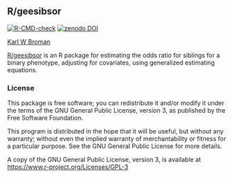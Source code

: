 ## R/geesibsor

[![R-CMD-check](https://github.com/kbroman/geesibsor/actions/workflows/R-CMD-check.yaml/badge.svg)](https://github.com/kbroman/geesibsor/actions/workflows/R-CMD-check.yaml)
[![zenodo DOI](https://zenodo.org/badge/DOI/10.5281/zenodo.5149504.svg)](https://doi.org/10.5281/zenodo.5149504)

[Karl W Broman](https://kbroman.org)

[R/geesibsor](https://github.com/kbroman/geesibsor) is an R package for estimating the odds ratio for siblings
for a binary phenotype, adjusting for covariates, using generalized
estimating equations.

### License

This package is free software; you can redistribute it and/or modify it
under the terms of the GNU General Public License, version 3, as
published by the Free Software Foundation.

This program is distributed in the hope that it will be useful, but
without any warranty; without even the implied warranty of
merchantability or fitness for a particular purpose.  See the GNU
General Public License for more details.

A copy of the GNU General Public License, version 3, is available at
<https://www.r-project.org/Licenses/GPL-3>
